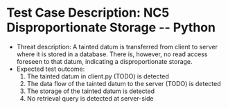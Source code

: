 # Test Case Description: NC5 Disproportionate Storage -- Python
- Threat description: A tainted datum is transferred from client to server where it is stored in a database. There is, however, no read access foreseen to that datum, indicating a disproportionate storage.
- Expected test outcome:
    1. The tainted datum in client.py (TODO) is detected
    2. The data flow of the tainted datum to the server (TODO) is detected
    3. The storage of the tainted datum is detected
    4. No retrieval query is detected at server-side